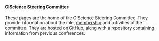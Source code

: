 #### GIScience Steering Committee

These pages are the home of the GIScience Steering Committee. They provide information about the role, [membership](members.md) and activities of the committee. They are hosted on GitHub, along with a repository containing information from previous conferences.
